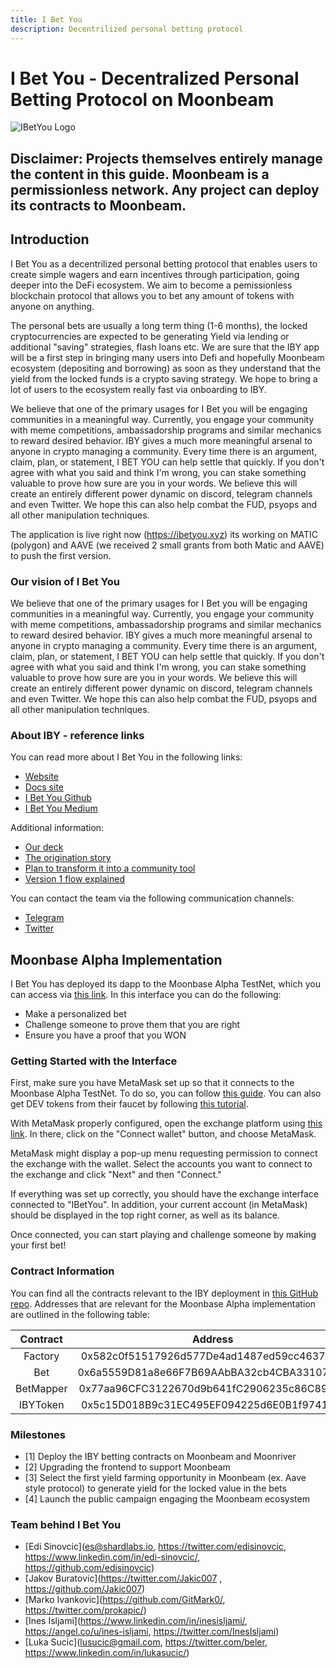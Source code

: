 ```yaml
---
title: I Bet You
description: Decentrilized personal betting protocol
---
```


# I Bet You - Decentralized Personal Betting Protocol on Moonbeam
![IBetYou Logo ](https://ibetyou.xyz/assets/images/ibetyou_logo.svg)

**Disclaimer:** Projects themselves entirely manage the content in this guide. Moonbeam is a permissionless network. Any project can deploy its contracts to Moonbeam.
-------

## Introduction

I Bet You as a decentrilized personal betting protocol that enables users to create simple wagers and earn incentives through participation, going deeper into the DeFi ecosystem. We aim to become a pemissionless blockchain protocol that allows you to bet any amount of tokens with anyone on anything.

The personal bets are usually a long term thing (1-6 months), the locked cryptocurrencies are expected to be generating Yield via lending  or additional "saving" strategies, flash loans etc.  We are sure that the IBY app will be a first step in bringing many users into Defi and hopefully Moonbeam ecosystem (depositing and borrowing) as soon as they understand that the yield from the locked funds is a crypto saving strategy. We hope to bring a lot of users to the ecosystem really fast via onboarding to IBY.

We believe that one of the primary usages for I Bet you will be engaging communities in a meaningful way. Currently, you engage your community with meme competitions, ambassadorship programs and similar mechanics to reward desired behavior. IBY gives a much more meaningful arsenal to anyone in crypto managing a community. Every time there is an argument, claim, plan, or statement, I BET YOU can help settle that quickly. If you don't agree with what you said and think I'm wrong, you can stake something valuable to prove how sure are you in your words. We believe this will create an entirely different power dynamic on discord, telegram channels and even Twitter. We hope this can also help combat the FUD, psyops and all other manipulation techniques.

The application is live right now (https://ibetyou.xyz) its working on MATIC (polygon) and AAVE (we received 2 small grants from both Matic and AAVE) to push the first version.

### Our vision of I Bet You

We believe that one of the primary usages for I Bet you will be engaging communities in a meaningful way. Currently, you engage your community with meme competitions, ambassadorship programs and similar mechanics to reward desired behavior. IBY gives a much more meaningful arsenal to anyone in crypto managing a community. Every time there is an argument, claim, plan, or statement, I BET YOU can help settle that quickly. If you don't agree with what you said and think I'm wrong, you can stake something valuable to prove how sure are you in your words. We believe this will create an entirely different power dynamic on discord, telegram channels and even Twitter. We hope this can also help combat the FUD, psyops and all other manipulation techniques.

### About IBY - reference links

You can read more about I Bet You in the following links:

 - [Website](https://Ibetyou.xyz/)
 - [Docs site](https://ibetyou.xyz/about)
 - [I Bet You Github](https://github.com/IBetYou)
 - [I Bet You Medium](https://ibetyouxyz.medium.com/)

 Additional information:

- [Our deck](https://docs.google.com/presentation/d/1rBRsybwNXsEKvosXqU6ojSrMi3s4xqs9/edit#slide=id.p1)
- [The origination story](https://ibetyouxyz.medium.com/the-origination-story-of-iby-c4dac37b4782)
- [Plan to transform it into a community tool](https://ibetyouxyz.medium.com/i-bet-you-transforming-passive-investors-into-community-champions-4302d32699d1)
- [Version 1 flow explained](https://ibetyouxyz.medium.com/iby-what-happens-in-the-background-and-why-do-we-defi-7c5325dc0bb9)

You can contact the team via the following communication channels:

 - [Telegram](https://t.me/IBYXYZ)
 - [Twitter](https://twitter.com/ibetyouxyz)

## Moonbase Alpha Implementation

I Bet You has deployed its dapp to the Moonbase Alpha TestNet, which you can access via [this link](https://ibetyou.xyz/). In this interface you can do the following:

 - Make a personalized bet
 - Challenge someone to prove them that you are right
 - Ensure you have a proof that you WON

### Getting Started with the Interface

First, make sure you have MetaMask set up so that it connects to the Moonbase Alpha TestNet. To do so, you can follow [this guide](/integrations/wallets/metamask/). You can also get DEV tokens from their faucet by following [this tutorial](/getting-started/testnet/faucet/).

With MetaMask properly configured, open the exchange platform using [this link](https://ibetyou.xyz/). In there, click on the "Connect wallet" button, and choose MetaMask.

MetaMask might display a pop-up menu requesting permission to connect the exchange with the wallet. Select the accounts you want to connect to the exchange and click "Next" and then "Connect." 

If everything was set up correctly, you should have the exchange interface connected to "IBetYou". In addition, your current account (in MetaMask) should be displayed in the top right corner, as well as its balance.

Once connected, you can start playing and challenge someone by making your first bet!

### Contract Information

You can find all the contracts relevant to the IBY deployment in [this GitHub repo](https://github.com/IBetYou). Addresses that are relevant for the Moonbase Alpha implementation are outlined in the following table:

|       Contract       |                  Address                   |
| :------------------: | :----------------------------------------: |
|       Factory        | 0x582c0f51517926d577De4ad1487ed59cc4637874 |
|        Bet           | 0x6a5559D81a8e66F7B69AAbBA32cb4CBA33107848 |
|     BetMapper        | 0x77aa96CFC3122670d9b641fC2906235c86C89b12 |
|      IBYToken        | 0x5c15D018B9c31EC495EF094225d6E0B1f974108f |

### Milestones

- [1] Deploy the IBY betting contracts on Moonbeam and Moonriver
- [2] Upgrading the frontend to support Moonbeam
- [3] Select  the first yield farming opportunity in Moonbeam (ex. Aave style protocol) to  generate yield for the locked value in the bets
- [4] Launch the public campaign engaging the Moonbeam ecosystem

### Team behind I Bet You

- [Edi Sinovcic](es@shardlabs.io, https://twitter.com/edisinovcic, https://www.linkedin.com/in/edi-sinovcic/, https://github.com/edisinovcic)
- [Jakov Buratovic](https://twitter.com/Jakic007 , https://github.com/Jakic007)
- [Marko Ivankovic](https://github.com/GitMark0/, https://twitter.com/prokapic/)
- [Ines Isljami](https://www.linkedin.com/in/inesisljami/, https://angel.co/u/ines-isljami, https://twitter.com/InesIsljami)
- [Luka Sucic](lusucic@gmail.com, https://twitter.com/beler, https://www.linkedin.com/in/lukasucic/)